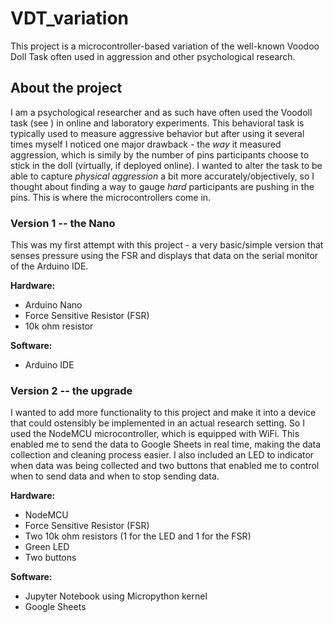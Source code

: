 # VDT_variation
 This project is a microcontroller-based variation of the well-known Voodoo Doll Task often used in aggression and other psychological research.
 
 ## About the project
 I am a psychological researcher and as such have often used the Voodoll task (see ) in online and laboratory experiments. This behavioral task is typically used to measure aggressive behavior but after using it several times myself I noticed one major drawback - the *way* it measured aggression, which is simily by the number of pins participants choose to stick in the doll (virtually, if deployed online). I wanted to alter the task to be able to capture *physical aggression* a bit more accurately/objectively, so I thought about finding a way to gauge *hard* participants are pushing in the pins. This is where the microcontrollers come in.
 
 ### Version 1 -- the Nano
 This was my first attempt with this project - a very basic/simple version that senses pressure using the FSR and displays that data on the serial monitor of the Arduino IDE.
 
 **Hardware:**
 * Arduino Nano
 * Force Sensitive Resistor (FSR)
 * 10k ohm resistor
 
**Software:**
 * Arduino IDE
 
 ### Version 2 -- the upgrade
 I wanted to add more functionality to this project and make it into a device that could ostensibly be implemented in an actual research setting. So I used the NodeMCU microcontroller, which is equipped with WiFi. This enabled me to send the data to Google Sheets in real time, making the data collection and cleaning process easier. I also included an LED to indicator when data was being collected and two buttons that enabled me to control when to send data and when to stop sending data.
 
 **Hardware:**
 * NodeMCU
 * Force Sensitive Resistor (FSR)
 * Two 10k ohm resistors (1 for the LED and 1 for the FSR)
 * Green LED
 * Two buttons
 
**Software:**
 * Jupyter Notebook using Micropython kernel
 * Google Sheets
 
 
